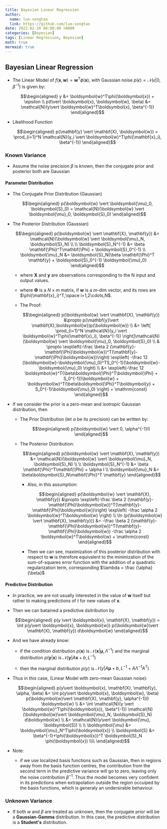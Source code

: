 ```yaml
---
title: Bayesian Linear Regression
author:
  name: luo-songtao
  link: https://github.com/luo-songtao
date: 2022-02-20 08:00:00 +0800
categories: [Bayesian]
tags: [Linear Regression, Bayesian]
math: true
mermaid: true
---
```



## Bayesian Linear Regression

- The Linear Model of $f(\boldsymbol{x}, \boldsymbol{w}) = \boldsymbol{w}^T\phi(\boldsymbol{x})$, with Gaussian noise $p(\epsilon) = \mathcal{N}(\epsilon \vert 0, \beta^{-1})$ is given by:
    
    $$\begin{aligned} y &= \boldsymbol{w}^T\phi(\boldsymbol{x}) + \epsilon \\ p(t\vert \boldsymbol{x}, \boldsymbol{w}, \beta) &= \mathcal{N}(y\vert \boldsymbol{w}^T\boldsymbol{x}, \beta^{-1}) \end{aligned}$$

- Likelihood Function

    $$\begin{aligned} p(\mathbf{y} \vert \mathbf{X}, \boldsymbol{w}) = \prod_{i=1}^N \mathcal{N}(y_i \vert \boldsymbol{w}^T\phi(\mathbf{x}_i), \beta^{-1}) \end{aligned}$$

### Known Variance

- Assume the noise precision $\beta$ is known, then the conjugate prior and posterior both are Gaussian

#### Parameter Distribution

- The Conjugate Prior Distribution  (Gaussian)
    
    $$\begin{aligned} p(\boldsymbol{w} \vert \boldsymbol{\mu}_0, \boldsymbol{S}_0) = \mathcal{N}(\boldsymbol{w} \vert \boldsymbol{\mu}_0, \boldsymbol{S}_0) \end{aligned}$$

- The Posterior Distribution  (Gaussian)
    
    $$\begin{aligned} p(\boldsymbol{w} \vert \mathbf{X}, \mathbf{y}) &= \mathcal{N}(\boldsymbol{w} \vert \boldsymbol{\mu}_N, \boldsymbol{S}_N) \\ \\ \boldsymbol{S}_N^{-1} &= \beta \mathbf{\Phi}^T\mathbf{\Phi} + \boldsymbol{S}_0^{-1} \\ \boldsymbol{\mu}_N &= \boldsymbol{S}_N(\beta \mathbf{\Phi}^T \mathbf{y} + \boldsymbol{S}_0^{-1} \boldsymbol{\mu}_0) \end{aligned}$$
    
    - where $\mathbf{X}$ and $\mathbf{y}$ are observations corresponding to the N input and output values.
    
    - where $\mathbf{\Phi}$ is a $N\times m$ matrix, if $\boldsymbol{w}$ is a $m$-dim vector, and its rows are $\phi(\mathbf{x}_i)^T,\space i=1,2\cdots,N$.

    - The Proof:
    
        $$\begin{aligned} p(\boldsymbol{w} \vert \mathbf{X}, \mathbf{y}) &\propto p(\mathbf{y}\vert \mathbf{X},\boldsymbol{w})p(\boldsymbol{w}) \\ &= \left[ \prod_{i=1}^N \mathcal{N}(y_i \vert \boldsymbol{w}^T\phi(\mathbf{x}_i), \beta^{-1}) \right]\mathcal{N}(\boldsymbol{w} \vert \boldsymbol{\mu}_0, \boldsymbol{S}_0) \\ & \propto \exp\left(-\frac \beta 2 (\mathbf{y}-\mathbf{\Phi}\boldsymbol{w})^T(\mathbf{y}-\mathbf{\Phi}\boldsymbol{w})\right) \exp\left( -\frac 12 (\boldsymbol{w}-\boldsymbol{\mu}_0)^TS_0^{-1}(\boldsymbol{w}-\boldsymbol{\mu}_0) \right) \\ &= \exp\left(-\frac 12 \boldsymbol{w}^T(\beta\boldsymbol{\Phi}^T\boldsymbol{\Phi} + S_0^{-1})\boldsymbol{w} + \boldsymbol{w}^T(\beta\boldsymbol{\Phi}^T\boldsymbol{y} + S_0^{-1}\boldsymbol{\mu}_0) \right) + \mathrm{const} \end{aligned}$$

- If we consider the prior is a zero-mean and isotropic Gaussian distribution, then 
    - The Prior Distribution (let $\alpha$ be its precision) can be written by:
        
        $$\begin{aligned} p(\boldsymbol{w} \vert 0, \alpha^{-1}I) \end{aligned}$$
    
    - The Posterior Distribution:
        
        $$\begin{aligned} p(\boldsymbol{w} \vert \mathbf{X}, \mathbf{y}) &= \mathcal{N}(\boldsymbol{w} \vert \boldsymbol{\mu}_N, \boldsymbol{S}_N) \\ \\ \boldsymbol{S}_N^{-1} &= \beta \mathbf{\Phi}^T\mathbf{\Phi} + \alpha I \\ \boldsymbol{\mu}_N &= \beta\boldsymbol{S}_N\mathbf{\Phi}^T \mathbf{y}  \end{aligned}$$
        
        - Also, in this assumption:
            
            $$\begin{aligned} p(\boldsymbol{w} \vert \mathbf{X}, \mathbf{y}) &\propto \exp\left(-\frac \beta 2 (\mathbf{y}-\mathbf{\Phi}\boldsymbol{w})^T(\mathbf{y}-\mathbf{\Phi}\boldsymbol{w})\right) \exp\left( -\frac \alpha 2 \boldsymbol{w}^T\boldsymbol{w} \right) \\ \ln (p(\boldsymbol{w} \vert \mathbf{X}, \mathbf{y})) &= -\frac \beta 2 (\mathbf{y}-\mathbf{\Phi}\boldsymbol{w})^T(\mathbf{y}-\mathbf{\Phi}\boldsymbol{w}) -\frac \alpha 2 \boldsymbol{w}^T\boldsymbol{w} + \mathrm{const} \end{aligned}$$
        
        - Then we can see, maximization of this posterior distribution with respect to $\boldsymbol{w}$ is therefore equivalent to the minimization of the sum-of-squares error function with the addition of a quadratic regularization term, corresponding $\lambda = \frac {\alpha}{\beta}$

#### Predictive Distribution

- In practice, we are not usually interested in the value of $\boldsymbol{w}$ itself but rather to making predictions of $t$ for new values of $\mathbf{x}$.

- Then we can batained a predictive dsitribution by
    
    $$\begin{aligned} p(y \vert \boldsymbol{x}, \mathbf{X}, \mathbf{y}) = \int p(y\vert \boldsymbol{x}, \boldsymbol{w}) p(\boldsymbol{w}\vert \mathbf{X}, \mathbf{y}) d\boldsymbol{w} \end{aligned}$$

- And we have already know:
    
    - if the condition distribution $p(\boldsymbol{x})$ is $\mathcal{N}(\boldsymbol{x} \vert \boldsymbol{\mu}, \Lambda^{-1})$ and the marginal distribution $p(\boldsymbol{y} \vert \boldsymbol{x})$ is $\mathcal{N}(\boldsymbol{y} \vert A\boldsymbol{x} + b, L^{-1})$
    
    - then the marginal distribution $p(y)$ is $\mathcal{N}(y\vert A\boldsymbol{\mu} +b, L^{-1}+A\Lambda^{-1}A^T)$

- Thus in this case, (Linear Model with zero-mean Gaussian noise):

    $$\begin{aligned} p(y\vert \boldsymbol{x}, \mathbf{X}, \mathbf{y}, \alpha, \beta) &= \int p(y\vert \boldsymbol{x}, \boldsymbol{w}, \beta) p(\boldsymbol{w}\vert \mathbf{X}, \mathbf{y}, \alpha^{-1}I) \boldsymbol{w} \\ &= \int \mathcal{N}(y \vert \boldsymbol{w}^T\phi(\boldsymbol{x}), \beta^{-1}) \mathcal{N}(\boldsymbol{w}\vert \boldsymbol{\mu}_N, \boldsymbol{S}_N) d\boldsymbol{w} \\ &= \mathcal{N}(y\vert \boldsymbol{\mu}, \boldsymbol{S}) \\ \\ \boldsymbol{\mu} &= \boldsymbol{\mu}_N^T\phi(\boldsymbol{x}) \\ \boldsymbol{S} &=  \beta^{-1}+\phi(\boldsymbol{x})^T \boldsymbol{S}_N \phi(\boldsymbol{x}) \\\\  \end{aligned}$$
    
    
- Note: 
    - if we use localized basis functions such as Gaussian, then in regions away from the basis function centres, the contribution from the second term in the predictive variance will go to zero, leaving only the noise contribution $\beta^{-1}$. Thus the model becomes very confident in its predictions when extrapolation outside the region occuiped by the basis functions, which is generaly an undersirable behaviour.


### Unknown Variance

- If both $w$ and $\beta$ are treated as unknown, then the conjugate prior will be a **Gaussian-Gamma** distribution. In this case, the predictive distribution is a **Student's** distribution.           



